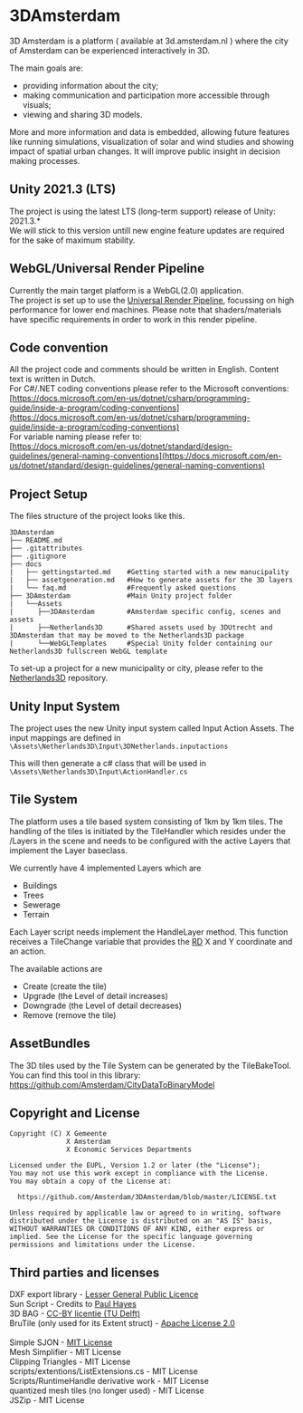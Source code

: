 # 3DAmsterdam

3D Amsterdam is a platform ( available at 3d.amsterdam.nl ) where the city of Amsterdam can be experienced interactively in 3D.

The main goals are:
- providing information about the city;
- making communication and participation more accessible through visuals;
- viewing and sharing 3D models.

More and more information and data is embedded, allowing future features like running simulations, visualization of solar and wind studies and showing impact of spatial urban changes. It will improve public insight in decision making processes.

## Unity 2021.3 (LTS)
The project is using the latest LTS (long-term support) release of Unity: 2021.3.*<br/>
We will stick to this version untill new engine feature updates are required for the sake of maximum stability.
## WebGL/Universal Render Pipeline
Currently the main target platform is a WebGL(2.0) application.<br/>
The project is set up to use the [Universal Render Pipeline](https://unity.com/srp/universal-render-pipeline), focussing on high performance for lower end machines. Please note that shaders/materials have specific requirements in order to work in this render pipeline.
## Code convention 
All the project code and comments should be written in English. Content text is written in Dutch.<br/>
For C#/.NET coding conventions please refer to the Microsoft conventions:<br/>
[https://docs.microsoft.com/en-us/dotnet/csharp/programming-guide/inside-a-program/coding-conventions](https://docs.microsoft.com/en-us/dotnet/csharp/programming-guide/inside-a-program/coding-conventions)<br/>
For variable naming please refer to:<br/>
[https://docs.microsoft.com/en-us/dotnet/standard/design-guidelines/general-naming-conventions](https://docs.microsoft.com/en-us/dotnet/standard/design-guidelines/general-naming-conventions)<br/>

## Project Setup 

The files structure of the project looks like this. 

```
3DAmsterdam
├── README.md
├── .gitattributes
├── .gitignore
├── docs
|   ├── gettingstarted.md    #Getting started with a new manucipality
|   ├── assetgeneration.md   #How to generate assets for the 3D layers
|   └── faq.md               #Frequently asked questions
├── 3DAmsterdam              #Main Unity project folder
|   └──Assets
|      ├──3DAmsterdam        #Amsterdam specific config, scenes and assets
|      ├──Netherlands3D      #Shared assets used by 3DUtrecht and 3DAmsterdam that may be moved to the Netherlands3D package
|      └──WebGLTemplates     #Special Unity folder containing our Netherlands3D fullscreen WebGL template
```

To set-up a project for a new municipality or city, please refer to the [Netherlands3D](https://github.com/Amsterdam/Netherlands3D) repository.

## Unity Input System

The project uses the new Unity input system called Input Action Assets. The input mappings are defined in 
`\Assets\Netherlands3D\Input\3DNetherlands.inputactions`

This will then generate a c# class that will be used in 
`\Assets\Netherlands3D\Input\ActionHandler.cs`

## Tile System

The platform uses a tile based system consisting of 1km by 1km tiles. The handling of the tiles is initiated by the TileHandler which resides under the /Layers in the scene and needs to be configured with the active Layers that implement the Layer baseclass. 

We currently have 4 implemented Layers which are 

- Buildings
- Trees
- Sewerage
- Terrain

Each Layer script needs implement the HandleLayer method. This function receives a TileChange variable that provides the [RD](https://nl.wikipedia.org/wiki/Rijksdriehoeksco%C3%B6rdinaten)  X and Y coordinate and an action.

The available actions are

- Create (create the tile)
- Upgrade (the Level of detail increases)
- Downgrade (the Level of detail decreases)
- Remove (remove the tile)

## AssetBundles

The 3D tiles used by the Tile System can be generated by the TileBakeTool.
You can find this tool in this library: https://github.com/Amsterdam/CityDataToBinaryModel

## Copyright and License
```
Copyright (C) X Gemeente
              X Amsterdam
              X Economic Services Departments

Licensed under the EUPL, Version 1.2 or later (the "License");
You may not use this work except in compliance with the License.
You may obtain a copy of the License at:

  https://github.com/Amsterdam/3DAmsterdam/blob/master/LICENSE.txt

Unless required by applicable law or agreed to in writing, software
distributed under the License is distributed on an "AS IS" basis,
WITHOUT WARRANTIES OR CONDITIONS OF ANY KIND, either express or
implied. See the License for the specific language governing
permissions and limitations under the License.
```
## Third parties and licenses

DXF export library - [Lesser General Public Licence](https://github.com/Amsterdam/3DAmsterdam/blob/master/3DAmsterdam/Assets/Netherlands3D/Plugins/netDxf/README.md)<br/>
Sun Script - Credits to [Paul Hayes](https://gist.github.com/paulhayes)<br/>
3D BAG - [CC-BY licentie (TU Delft)](https://docs.3dbag.nl/en/copyright/)<br/>
BruTile (only used for its Extent struct) - [Apache License 2.0](https://www.apache.org/licenses/LICENSE-2.0)<br/>
<br/>
Simple SJON - [MIT License](https://github.com/simplejson/simplejson/blob/master/LICENSE.txt)<br/>
Mesh Simplifier - MIT License<br/>
Clipping Triangles - MIT License<br/>
scripts/extentions/ListExtensions.cs - MIT License<br/>
Scripts/RuntimeHandle derivative work - MIT License<br/>
quantized mesh tiles (no longer used) - MIT License<br/>
JSZip - MIT License
